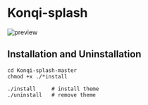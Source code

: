 # Konqi-splash
![preview](https://raw.githubusercontent.com/SatoSawa/Konqi-splash/master/preview.gif)

## Installation and Uninstallation
``` shell
cd Konqi-splash-master
chmod +x ./*install 

./install     # install theme
./uninstall   # remove theme
```
